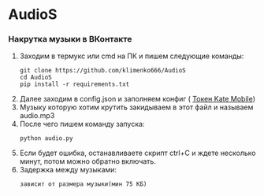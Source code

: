 # AudioS
### Накрутка музыки в ВКонтакте

1. Заходим в термукс или сmd на ПК и пишем следующие команды:
    ```shell script
    git clone https://github.com/klimenko666/AudioS
    cd AudioS
    pip install -r requirements.txt
    ```
2. Далее заходим в config.json и заполняем конфиг (
[Токен Kate Mobile](https://vkhost.github.io/))
4. Музыку которую хотим крутить закидываем в этот файл и называем audio.mp3
4. После чего пишем команду запуска:
    ```shell script
    python audio.py
    ```
5. Если будет ошибка, останавливаете скрипт ctrl+C и ждете несколько минут, потом можно обратно включать.
6. Задержка между музыками:
    ```shell script
    зависит от размера музыки(мин 75 КБ)
    ```

